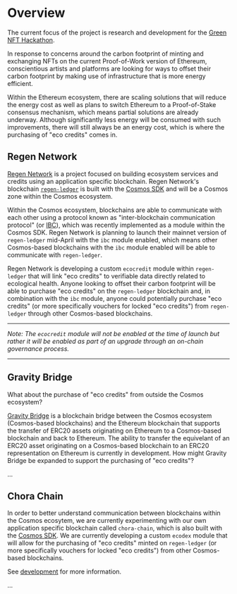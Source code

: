 # Overview

The current focus of the project is research and development for the [Green NFT Hackathon](https://gitcoin.co/hackathon/green-nft/onboard).

In response to concerns around the carbon footprint of minting and exchanging NFTs on the current Proof-of-Work version of Ethereum, conscientious artists and platforms are looking for ways to offset their carbon footprint by making use of infrastructure that is more energy efficient.

Within the Ethereum ecosystem, there are scaling solutions that will reduce the energy cost as well as plans to switch Ethereum to a Proof-of-Stake consensus mechanism, which means partial solutions are already underway. Although significantly less energy will be consumed with such improvements, there will still always be an energy cost, which is where the purchasing of "eco credits" comes in.

## Regen Network

[Regen Network](https://www.regen.network/) is a project focused on building ecosystem services and credits using an application specific blockchain. Regen Network's blockchain [`regen-ledger`](https://github.com/regen-network/regen-ledger) is built with the [Cosmos SDK](https://github.com/cosmos/cosmos-sdk) and will be a Cosmos zone within the Cosmos ecosystem.

Within the Cosmos ecosystem, blockchains are able to communicate with each other using a protocol known as "inter-blockchain communication protocol" (or [IBC](https://ibcprotocol.org/)), which was recently implemented as a module within the Cosmos SDK. Regen Network is planning to launch their mainnet version of `regen-ledger` mid-April with the `ibc` module enabled, which means other Cosmos-based blockchains with the `ibc` module enabled will be able to communicate with `regen-ledger`.

Regen Network is developing a custom `ecocredit` module within `regen-ledger` that will link "eco credits" to verifiable data directly related to ecological health. Anyone looking to offset their carbon footprint will be able to purchase "eco credits" on the `regen-ledger` blockchain and, in combination with the `ibc` module, anyone could potentially purchase "eco credits" (or more specifically vouchers for locked "eco credits") from `regen-ledger` through other Cosmos-based blockchains.

---

*Note: The `ecocredit` module will not be enabled at the time of launch but rather it will be enabled as part of an upgrade through an on-chain governance process.*

---

## Gravity Bridge

What about the purchase of "eco credits" from outside the Cosmos ecosystem?

[Gravity Bridge](https://github.com/cosmos/gravity-bridge) is a blockchain bridge between the Cosmos ecosystem (Cosmos-based blockchains) and the Ethereum blockchain that supports the transfer of ERC20 assets originating on Ethereum to a Cosmos-based blockchain and back to Ethereum. The ability to transfer the equivelant of an ERC20 asset originating on a Cosmos-based blockchain to an ERC20 representation on Ethereum is currently in development. How might Gravity Bridge be expanded to support the purchasing of "eco credits"?

...

## Chora Chain

In order to better understand communication between blockchains within the Cosmos ecosytem, we are currently experimenting with our own application specific blockchain called `chora-chain`, which is also built with the [Cosmos SDK](https://github.com/cosmos/cosmos-sdk). We are currently developing a custom `ecodex` module that will allow for the purchasing of "eco credits" minted on `regen-ledger` (or more specifically vouchers for locked "eco credits") from other Cosmos-based blockchains.

See [development](/development) for more information.

...
